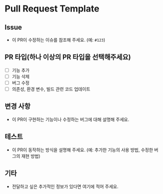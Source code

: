 # Pull Request Template

## Issue

- 이 PR이 수정하는 이슈를 참조해 주세요. (예: `#123`)

## PR 타입(하나 이상의 PR 타입을 선택해주세요)

- [ ] 기능 추가
- [ ] 기능 삭제
- [ ] 버그 수정
- [ ] 의존성, 환경 변수, 빌드 관련 코드 업데이트

## 변경 사항

- 이 PR이 구현하는 기능이나 수정하는 버그에 대해 설명해 주세요.

## 테스트

- 이 PR이 동작하는 방식을 설명해 주세요. (예: 추가한 기능의 사용 방법, 수정한 버그의 재현 방법)

## 기타

- 전달하고 싶은 추가적인 정보가 있다면 여기에 적어 주세요.
